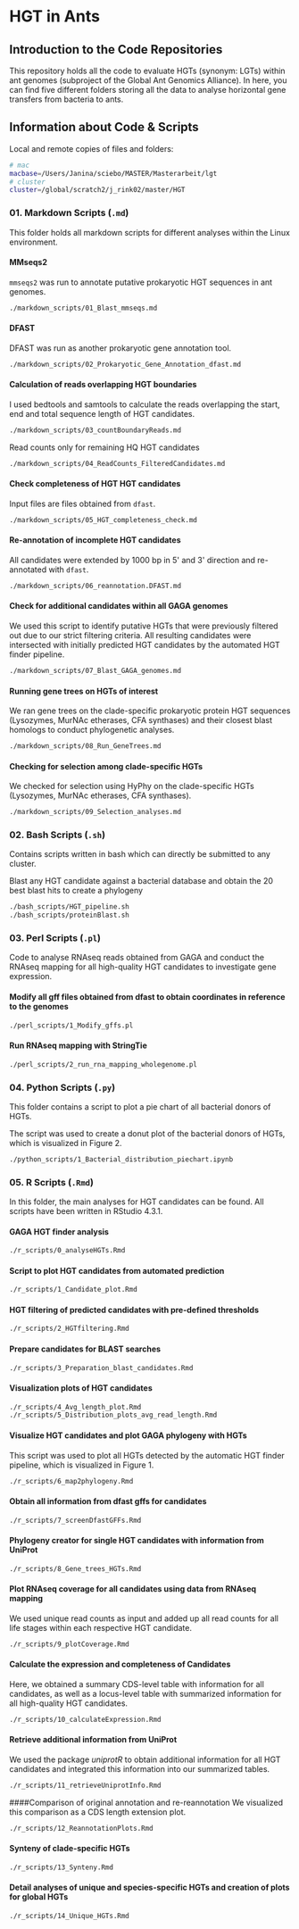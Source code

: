# HGT in Ants

## Introduction to the Code Repositories

This repository holds all the code to evaluate HGTs (synonym: LGTs) within ant genomes (subproject of the Global Ant Genomics Alliance).
In here, you can find five different folders storing all the data to analyse horizontal gene transfers from bacteria to ants.

## Information about Code & Scripts

Local and remote copies of files and folders: 

```bash
# mac
macbase=/Users/Janina/sciebo/MASTER/Masterarbeit/lgt
# cluster
cluster=/global/scratch2/j_rink02/master/HGT
```
### 01. Markdown Scripts (`.md`)
This folder holds all markdown scripts for different analyses within the Linux environment.

#### MMseqs2
`mmseqs2` was run to annotate putative prokaryotic HGT sequences in ant genomes.
```bash
./markdown_scripts/01_Blast_mmseqs.md
```

#### DFAST

DFAST was run as another prokaryotic gene annotation tool.
```bash
./markdown_scripts/02_Prokaryotic_Gene_Annotation_dfast.md
```

#### Calculation of reads overlapping HGT boundaries

I used bedtools and samtools to calculate the reads overlapping the start, end and total sequence length of HGT candidates.
```bash
./markdown_scripts/03_countBoundaryReads.md
```

Read counts only for remaining HQ HGT candidates
```bash
./markdown_scripts/04_ReadCounts_FilteredCandidates.md
```

#### Check completeness of HGT HGT candidates
Input files are files obtained from `dfast`.
```bash
./markdown_scripts/05_HGT_completeness_check.md
```

#### Re-annotation of incomplete HGT candidates
All candidates were extended by 1000 bp in 5' and 3' direction and re-annotated with `dfast`.
```bash
./markdown_scripts/06_reannotation.DFAST.md
```

#### Check for additional candidates within all GAGA genomes
We used this script to identify putative HGTs that were previously filtered out due to our strict filtering criteria. All resulting candidates were intersected with initially predicted HGT candidates by the automated HGT finder pipeline.
```bash
./markdown_scripts/07_Blast_GAGA_genomes.md
```

#### Running gene trees on HGTs of interest
We ran gene trees on the clade-specific prokaryotic protein HGT sequences (Lysozymes, MurNAc etherases, CFA synthases) and their closest blast homologs to conduct phylogenetic analyses.
```bash
./markdown_scripts/08_Run_GeneTrees.md
```

#### Checking for selection among clade-specific HGTs
We checked for selection using HyPhy on the clade-specific HGTs (Lysozymes, MurNAc etherases, CFA synthases).
```bash
./markdown_scripts/09_Selection_analyses.md
```

### 02. Bash Scripts (`.sh`)
Contains scripts written in bash which can directly be submitted to any cluster.

Blast any HGT candidate against a bacterial database and obtain the 20 best blast hits to create a phylogeny
```bash
./bash_scripts/HGT_pipeline.sh
./bash_scripts/proteinBlast.sh
```
### 03. Perl Scripts (`.pl`)
Code to analyse RNAseq reads obtained from GAGA and conduct the RNAseq mapping for all high-quality HGT candidates to investigate gene expression.

#### Modify all gff files obtained from dfast to obtain coordinates in reference to the genomes
```bash
./perl_scripts/1_Modify_gffs.pl
```

#### Run RNAseq mapping with StringTie
```bash
./perl_scripts/2_run_rna_mapping_wholegenome.pl
```
### 04. Python Scripts (`.py`)
This folder contains a script to plot a pie chart of all bacterial donors of HGTs.

The script was used to create a donut plot of the bacterial donors of HGTs, which is visualized in Figure 2. 
```bash
./python_scripts/1_Bacterial_distribution_piechart.ipynb
```
### 05. R Scripts (`.Rmd`)
In this folder, the main analyses for HGT candidates can be found. All scripts have been written in RStudio 4.3.1.

#### GAGA HGT finder analysis
```bash
./r_scripts/0_analyseHGTs.Rmd
```

#### Script to plot HGT candidates from automated prediction
```bash
./r_scripts/1_Candidate_plot.Rmd
```

#### HGT filtering of predicted candidates with pre-defined thresholds
```bash
./r_scripts/2_HGTfiltering.Rmd
```

#### Prepare candidates for BLAST searches
```bash
./r_scripts/3_Preparation_blast_candidates.Rmd
```
#### Visualization plots of HGT candidates
```bash
./r_scripts/4_Avg_length_plot.Rmd
./r_scripts/5_Distribution_plots_avg_read_length.Rmd
```

#### Visualize HGT candidates and plot GAGA phylogeny with HGTs
This script was used to plot all HGTs detected by the automatic HGT finder pipeline, which is visualized in Figure 1. 
```bash
./r_scripts/6_map2phylogeny.Rmd
```

#### Obtain all information from dfast gffs for candidates
```bash
./r_scripts/7_screenDfastGFFs.Rmd
```

#### Phylogeny creator for single HGT candidates with information from UniProt
```bash
./r_scripts/8_Gene_trees_HGTs.Rmd
```

#### Plot RNAseq coverage for all candidates using data from RNAseq mapping
We used unique read counts as input and added up all read counts for all life stages within each respective HGT candidate.

```bash
./r_scripts/9_plotCoverage.Rmd
```

#### Calculate the expression and completeness of Candidates
Here, we obtained a summary CDS-level table with information for all candidates, as well as a locus-level table with summarized information for all high-quality HGT candidates.
```bash
./r_scripts/10_calculateExpression.Rmd
```

#### Retrieve additional information from UniProt
We used the package *uniprotR* to obtain additional information for all HGT candidates and integrated this information into our summarized tables.
```bash
./r_scripts/11_retrieveUniprotInfo.Rmd
```

####Comparison of original annotation and re-reannotation
We visualized this comparison as a CDS length extension plot.
```bash
./r_scripts/12_ReannotationPlots.Rmd
```

#### Synteny of clade-specific HGTs
```bash
./r_scripts/13_Synteny.Rmd
```

#### Detail analyses of unique and species-specific HGTs and creation of plots for global HGTs
```bash
./r_scripts/14_Unique_HGTs.Rmd 
```
